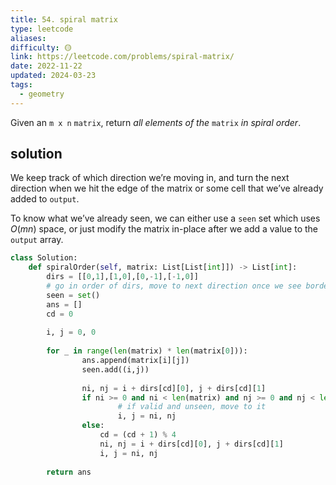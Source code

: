 ```yaml
---
title: 54. spiral matrix
type: leetcode
aliases: 
difficulty: 🟡
link: https://leetcode.com/problems/spiral-matrix/
date: 2022-11-22
updated: 2024-03-23
tags:
  - geometry
---
```


Given an `m x n` `matrix`, return _all elements of the_ `matrix` _in spiral order_.

## solution

We keep track of which direction we’re moving in, and turn the next direction when we hit the edge of the matrix or some cell that we’ve already added to `output`.

To know what we’ve already seen, we can either use a `seen` set which uses $O(mn)$ space, or just modify the matrix in-place after we add a value to the `output` array.

```python
class Solution:
    def spiralOrder(self, matrix: List[List[int]]) -> List[int]:
        dirs = [[0,1],[1,0],[0,-1],[-1,0]]
        # go in order of dirs, move to next direction once we see border or seen
        seen = set()
        ans = []
        cd = 0
        
        i, j = 0, 0
        
        for _ in range(len(matrix) * len(matrix[0])):
                ans.append(matrix[i][j])
                seen.add((i,j))
                
                ni, nj = i + dirs[cd][0], j + dirs[cd][1]
                if ni >= 0 and ni < len(matrix) and nj >= 0 and nj < len(matrix[0]) and (ni,nj) not in seen:
                        # if valid and unseen, move to it
                        i, j = ni, nj
                else:
                    cd = (cd + 1) % 4
                    ni, nj = i + dirs[cd][0], j + dirs[cd][1]
                    i, j = ni, nj
        
        return ans
```
